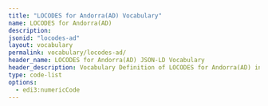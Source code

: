 ```yaml
---
title: "LOCODES for Andorra(AD) Vocabulary"
name: LOCODES for Andorra(AD)
description: 
jsonid: "locodes-ad"
layout: vocabulary
permalink: vocabulary/locodes-ad/
header_name: LOCODES for Andorra(AD) JSON-LD Vocabulary
header_description: Vocabulary Definition of LOCODES for Andorra(AD) in HTML format. JSON-LD format is available at [locodes-ad.jsonld](https://edi3.org/vocabulary/locodes-ad.jsonld)
type: code-list 
options:
  - edi3:numericCode
---
```

